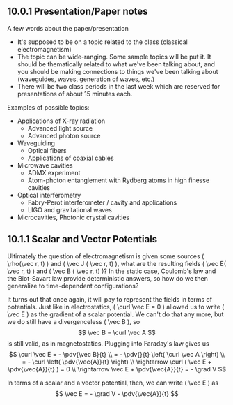 ## 10.0.1 Presentation/Paper notes

A few words about the paper/presentation

 - It's supposed to be on a topic related to the class (classical electromagnetism)
 - The topic can be wide-ranging. Some sample topics will be put it. It should be thematically related to what we've been talking about, and you should be making connections to things we've been talking about (waveguides, waves, generation of waves, etc.)
 - There will be two class periods in the last week which are reserved for presentations of about 15 minutes each.

Examples of possible topics:

 - Applications of X-ray radiation
     - Advanced light source
     - Advanced photon source
 - Waveguiding
     - Optical fibers
     - Applications of coaxial cables
 - Microwave cavities
     - ADMX experiment
     - Atom-photon entanglement with Rydberg atoms in high finesse cavities
 - Optical interferometry
     - Fabry-Perot interferometer / cavity and applications
     - LIGO and gravitational waves
 - Microcavities, Photonic crystal cavities


## 10.1.1 Scalar and Vector Potentials

Ultimately the question of electromagnetism is given some sources \( \rho(\vec r, t) \) and \( \vec J ( \vec r, t) \), what are the resulting fields \( \vec E( \vec r, t) \) and \( \vec B ( \vec r, t) \)? In the static case, Coulomb's law and the Biot-Savart law provide deterministic answers, so how do we then generalize to time-dependent configurations?

It turns out that once again, it will pay to represent the fields in terms of potentials. Just like in electrostatics, \( \curl \vec E = 0 \) allowed us to write \( \vec E \) as the gradient of a scalar potential. We can't do that any more, but we do still have a divergenceless \( \vec B \), so 
$$
\vec B = \curl \vec A
$$
is still valid, as in magnetostatics. Plugging into Faraday's law gives us
$$
\curl \vec E = - \pdv{\vec B}{t} \\
= - \pdv{}{t} \left( \curl \vec A \right) \\
= - \curl \left( \pdv{\vec{A}}{t} \right) \\
\rightarrow \curl ( \vec E + \pdv{\vec{A}}{t} ) = 0 \\
\rightarrow \vec E + \pdv{\vec{A}}{t} = - \grad V
$$

In terms of a scalar and a vector potential, then, we can write \( \vec E \) as
$$
\vec E = - \grad V - \pdv{\vec{A}}{t}
$$
